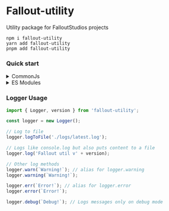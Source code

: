 # Fallout-utility
Utility package for FalloutStudios projects

```
npm i fallout-utility
yarn add fallout-utility
pnpm add fallout-utility
```

### Quick start
<details>
    <summary>CommonJs</summary>

```js
const util = require("fallout-utility");
```
</details>
<details>
    <summary>ES Modules</summary>

```js
import utils from "fallout-utility";
```
</details>

### Logger Usage

```js
import { Logger, version } from 'fallout-utility';

const logger = new Logger();

// Log to file
logger.logToFile('./logs/latest.log');

// Logs like console.log but also puts content to a file
logger.log('Fallout util v' + version);

// Other log methods
logger.warn(`Warning!`); // alias for logger.warning
logger.warning(`Warning!`);

logger.err(`Error!`); // alias for logger.error
logger.error(`Error!`);

logger.debug(`Debug!`); // Logs messages only on debug mode
```